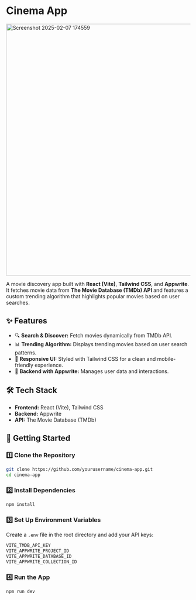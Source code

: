 # Cinema App

<img width="689" alt="Screenshot 2025-02-07 174559" src="https://github.com/user-attachments/assets/8ecc3c76-ea19-4faf-b9fa-2c724efd847f" />

A movie discovery app built with **React (Vite)**, **Tailwind CSS**, and **Appwrite**.
It fetches movie data from **The Movie Database (TMDb) API** and features a custom trending algorithm
that highlights popular movies based on user searches.

## ✨ Features

- 🔍 **Search & Discover:** Fetch movies dynamically from TMDb API.
- 📊 **Trending Algorithm:** Displays trending movies based on user search patterns.
- 🎨 **Responsive UI:** Styled with Tailwind CSS for a clean and mobile-friendly experience.
- 💾 **Backend with Appwrite:** Manages user data and interactions.

## 🛠️ Tech Stack

- **Frontend:** React (Vite), Tailwind CSS
- **Backend:** Appwrite
- **API:** The Movie Database (TMDb)

## 🚀 Getting Started

### 1️⃣ Clone the Repository

```sh
git clone https://github.com/yourusername/cinema-app.git
cd cinema-app
```

### 2️⃣ Install Dependencies

```sh
npm install
```

### 3️⃣ Set Up Environment Variables

Create a `.env` file in the root directory and add your API keys:

```sh
VITE_TMDB_API_KEY
VITE_APPWRITE_PROJECT_ID
VITE_APPWRITE_DATABASE_ID
VITE_APPWRITE_COLLECTION_ID
```

### 4️⃣ Run the App

```sh
npm run dev
```

